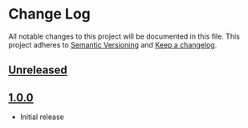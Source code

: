 # Change Log

All notable changes to this project will be documented in this file.
This project adheres to [Semantic Versioning](http://semver.org/) and [Keep a changelog](https://github.com/olivierlacan/keep-a-changelog).

## [Unreleased](https://github.com/idealista/prometheus_elasticsearch_exporter_role/tree/develop)

## [1.0.0](https://github.com/idealista/prometheus_elasticsearch_exporter_role/tree/1.0.0)
- Initial release
